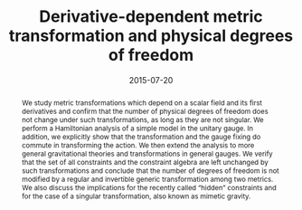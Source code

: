 ---
title: "Derivative-dependent metric transformation and physical degrees of freedom"
authors:
- admin
- Shinji Mukohyama
- Ryo Namba
- Atsushi Naruko
- Rio Saitou
- Yota Watanabe
date: "2015-07-20"
doi: "10.1103/PhysRevD.92.084027"

# Schedule page publish date (NOT publication's date).
publishDate: ""

# Publication type.
# Legend: 0 = Uncategorized; 1 = Conference paper; 2 = Journal article;
# 3 = Preprint / Working Paper; 4 = Report; 5 = Book; 6 = Book section;
# 7 = Thesis; 8 = Patent
publication_types: ["2"]

# Publication name and optional abbreviated publication name.
publication: "*Physical Reviews D*"
publication_short: "PRD"

abstract: We study metric transformations which depend on a scalar field and its first derivatives and confirm that the number of physical degrees of freedom does not change under such transformations, as long as they are not singular. We perform a Hamiltonian analysis of a simple model in the unitary gauge. In addition, we explicitly show that the transformation and the gauge fixing do commute in transforming the action. We then extend the analysis to more general gravitational theories and transformations in general gauges. We verify that the set of all constraints and the constraint algebra are left unchanged by such transformations and conclude that the number of degrees of freedom is not modified by a regular and invertible generic transformation among two metrics. We also discuss the implications for the recently called “hidden” constraints and for the case of a singular transformation, also known as mimetic gravity.

# Summary. An optional shortened abstract.
summary: 

tags:
- Gravity
- Scalar fields
- Metric transformations
- Hamiltonian
featured: false

links:
 - name: arXiv
   url: http://arxiv.org/pdf/1507.05390.pdf
url_pdf: 
url_code: ''
url_dataset: ''
url_poster: ''
url_project: ''
url_slides: ''
url_source: ''
url_video: ''

# Featured image
# To use, add an image named `featured.jpg/png` to your page's folder. 
image:
  caption: 'Image credit: [**Unsplash**]'
  focal_point: ""
  preview_only: false

# Associated Projects (optional).
#   Associate this publication with one or more of your projects.
#   Simply enter your project's folder or file name without extension.
#   E.g. `internal-project` references `content/project/internal-project/index.md`.
#   Otherwise, set `projects: []`.
projects:
- theoriesofgravity

# Slides (optional).
#   Associate this publication with Markdown slides.
#   Simply enter your slide deck's filename without extension.
#   E.g. `slides: "example"` references `content/slides/example/index.md`.
#   Otherwise, set `slides: ""`.
slides: ""
---